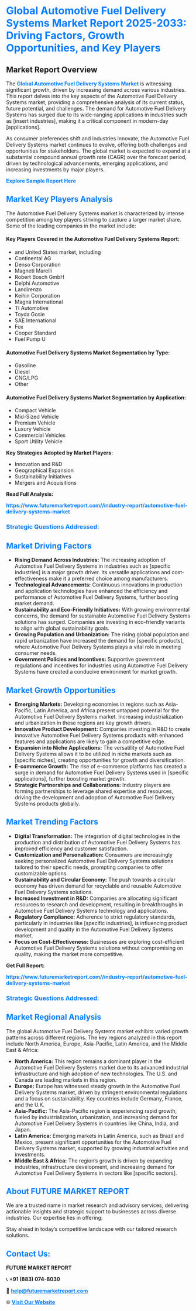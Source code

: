 <h1 style="color: #007BFF;">Global Automotive Fuel Delivery Systems Market Report 2025-2033: Driving Factors, Growth Opportunities, and Key Players</h1>

<section id="overview">
<h2>Market Report Overview</h2>
<p>The <a href="https://www.futuremarketreport.com//industry-report/automotive-fuel-delivery-systems-market" style="color: #007BFF; text-decoration: none;"><strong>Global Automotive Fuel Delivery Systems Market</strong></a> is witnessing significant growth, driven by increasing demand across various industries. This report delves into the key aspects of the Automotive Fuel Delivery Systems market, providing a comprehensive analysis of its current status, future potential, and challenges. The demand for Automotive Fuel Delivery Systems has surged due to its wide-ranging applications in industries such as [insert industries], making it a critical component in modern-day [applications].</p>
<p>As consumer preferences shift and industries innovate, the Automotive Fuel Delivery Systems market continues to evolve, offering both challenges and opportunities for stakeholders. The global market is expected to expand at a substantial compound annual growth rate (CAGR) over the forecast period, driven by technological advancements, emerging applications, and increasing investments by major players.</p>
</section>

<section id="overview">
<p><a href="https://www.futuremarketreport.com//request-sample/reportId=90896" style="color: #007BFF; text-decoration: none;"><strong>Explore Sample Report Here</strong></a></p>
</section>

<section id="key-players">
<h2 style="color: #007BFF;">Market Key Players Analysis</h2>
<p>The Automotive Fuel Delivery Systems market is characterized by intense competition among key players striving to capture a larger market share. Some of the leading companies in the market include:</p>
<h4>Key Players Covered in the Automotive Fuel Delivery Systems Report:</h4>
<ul><li>and United States market, including</li><li>Continental AG</li><li>Denso Corporation</li><li>Magneti Marelli</li><li>Robert Bosch GmbH</li><li>Delphi Automotive</li><li>Landirenzo</li><li>Keihin Corporation</li><li>Magna International</li><li>TI Automotive</li><li>Toyda Gosie</li><li>SAE International</li><li>Fox</li><li>Cooper Standard</li><li>Fuel Pump U</li></ul>
<h4>Automotive Fuel Delivery Systems Market Segmentation by Type:</h4>
<ul><li>Gasoline</li><li>Diesel</li><li>CNG/LPG</li><li>Other</li></ul>

<h4>Automotive Fuel Delivery Systems Market Segmentation by Application:</h4>
<ul><li>Compact Vehicle</li><li>Mid-Sized Vehicle</li><li>Premium Vehicle</li><li>Luxury Vehicle</li><li>Commercial Vehicles</li><li>Sport Utility Vehicle</li></ul>
<p><strong>Key Strategies Adopted by Market Players:</strong></p>
<ul>
<li>Innovation and R&D</li>
<li>Geographical Expansion</li>
<li>Sustainability Initiatives</li>
<li>Mergers and Acquisitions</li>
</ul>
</section>

<section>
<p><strong>Read Full Analysis: </strong></p><a href="https://www.futuremarketreport.com//industry-report/automotive-fuel-delivery-systems-market" style="color: #007BFF; text-decoration: none;"><strong>https://www.futuremarketreport.com//industry-report/automotive-fuel-delivery-systems-market</strong></a>
<h3 style="color: #007BFF;">Strategic Questions Addressed:</h3>
</section>

<section id="driving-factors">
<h2 style="color: #007BFF;">Market Driving Factors</h2>
<ul>
<li><strong>Rising Demand Across Industries:</strong> The increasing adoption of Automotive Fuel Delivery Systems in industries such as [specific industries] is a major growth driver. Its versatile applications and cost-effectiveness make it a preferred choice among manufacturers.</li>
<li><strong>Technological Advancements:</strong> Continuous innovations in production and application technologies have enhanced the efficiency and performance of Automotive Fuel Delivery Systems, further boosting market demand.</li>
<li><strong>Sustainability and Eco-Friendly Initiatives:</strong> With growing environmental concerns, the demand for sustainable Automotive Fuel Delivery Systems solutions has surged. Companies are investing in eco-friendly variants to align with global sustainability goals.</li>
<li><strong>Growing Population and Urbanization:</strong> The rising global population and rapid urbanization have increased the demand for [specific products], where Automotive Fuel Delivery Systems plays a vital role in meeting consumer needs.</li>
<li><strong>Government Policies and Incentives:</strong> Supportive government regulations and incentives for industries using Automotive Fuel Delivery Systems have created a conducive environment for market growth.</li>
</ul>
</section>

<section id="growth-opportunities">
<h2 style="color: #007BFF;">Market Growth Opportunities</h2>
<ul>
<li><strong>Emerging Markets:</strong> Developing economies in regions such as Asia-Pacific, Latin America, and Africa present untapped potential for the Automotive Fuel Delivery Systems market. Increasing industrialization and urbanization in these regions are key growth drivers.</li>
<li><strong>Innovative Product Development:</strong> Companies investing in R&D to create innovative Automotive Fuel Delivery Systems products with enhanced features and applications are likely to gain a competitive edge.</li>
<li><strong>Expansion into Niche Applications:</strong> The versatility of Automotive Fuel Delivery Systems allows it to be utilized in niche markets such as [specific niches], creating opportunities for growth and diversification.</li>
<li><strong>E-commerce Growth:</strong> The rise of e-commerce platforms has created a surge in demand for Automotive Fuel Delivery Systems used in [specific applications], further boosting market growth.</li>
<li><strong>Strategic Partnerships and Collaborations:</strong> Industry players are forming partnerships to leverage shared expertise and resources, driving the development and adoption of Automotive Fuel Delivery Systems products globally.</li>
</ul>
</section>

<section id="trending-factors">
<h2 style="color: #007BFF;">Market Trending Factors</h2>
<ul>
<li><strong>Digital Transformation:</strong> The integration of digital technologies in the production and distribution of Automotive Fuel Delivery Systems has improved efficiency and customer satisfaction.</li>
<li><strong>Customization and Personalization:</strong> Consumers are increasingly seeking personalized Automotive Fuel Delivery Systems solutions tailored to their specific needs, prompting companies to offer customizable options.</li>
<li><strong>Sustainability and Circular Economy:</strong> The push towards a circular economy has driven demand for recyclable and reusable Automotive Fuel Delivery Systems solutions.</li>
<li><strong>Increased Investment in R&D:</strong> Companies are allocating significant resources to research and development, resulting in breakthroughs in Automotive Fuel Delivery Systems technology and applications.</li>
<li><strong>Regulatory Compliance:</strong> Adherence to strict regulatory standards, particularly in industries like [specific industries], is influencing product development and quality in the Automotive Fuel Delivery Systems market.</li>
<li><strong>Focus on Cost-Effectiveness:</strong> Businesses are exploring cost-efficient Automotive Fuel Delivery Systems solutions without compromising on quality, making the market more competitive.</li>
</ul>
</section>

<section>
<p><strong>Get Full Report: </strong></p><a href="https://www.futuremarketreport.com//industry-report/automotive-fuel-delivery-systems-market" style="color: #007BFF; text-decoration: none;"><strong>https://www.futuremarketreport.com//industry-report/automotive-fuel-delivery-systems-market</strong></a>
<h3 style="color: #007BFF;">Strategic Questions Addressed:</h3>
</section>


<section id="regional-analysis">
<h2 style="color: #007BFF;">Market Regional Analysis</h2>
<p>The global Automotive Fuel Delivery Systems market exhibits varied growth patterns across different regions. The key regions analyzed in this report include North America, Europe, Asia-Pacific, Latin America, and the Middle East & Africa:</p>
<ul>
<li><strong>North America:</strong> This region remains a dominant player in the Automotive Fuel Delivery Systems market due to its advanced industrial infrastructure and high adoption of new technologies. The U.S. and Canada are leading markets in this region.</li>
<li><strong>Europe:</strong> Europe has witnessed steady growth in the Automotive Fuel Delivery Systems market, driven by stringent environmental regulations and a focus on sustainability. Key countries include Germany, France, and the U.K.</li>
<li><strong>Asia-Pacific:</strong> The Asia-Pacific region is experiencing rapid growth, fueled by industrialization, urbanization, and increasing demand for Automotive Fuel Delivery Systems in countries like China, India, and Japan.</li>
<li><strong>Latin America:</strong> Emerging markets in Latin America, such as Brazil and Mexico, present significant opportunities for the Automotive Fuel Delivery Systems market, supported by growing industrial activities and investments.</li>
<li><strong>Middle East & Africa:</strong> The region’s growth is driven by expanding industries, infrastructure development, and increasing demand for Automotive Fuel Delivery Systems in sectors like [specific sectors].</li>
</ul>
</section>

<footer>
<h2 style="color: #007BFF;">About FUTURE MARKET REPORT</h2>
<p>We are a trusted name in market research and advisory services, delivering actionable insights and strategic support to businesses across diverse industries. Our expertise lies in offering:</p>

<p>Stay ahead in today’s competitive landscape with our tailored research solutions.</p>

<h2 style="color: #007BFF;">Contact Us:</h2>
<p><strong>FUTURE MARKET REPORT</strong></p>
<p>📞 <strong>+91 (883) 074-8030</strong></p>
<p>📧 <strong><a href="mailto:help@futuremarketreport.com" style="color: #007BFF;">help@futuremarketreport.com</a></strong></p>
<p>🌐 <strong><a href="https://www.futuremarketreport.com/" style="color: #007BFF;">Visit Our Website</a></strong></p>
</footer>